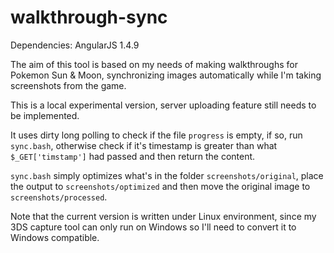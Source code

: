 # walkthrough-sync

Dependencies: AngularJS 1.4.9

The aim of this tool is based on my needs of making walkthroughs for Pokemon Sun & Moon, synchronizing images automatically while I'm taking screenshots from the game.

This is a local experimental version, server uploading feature still needs to be implemented.

It uses dirty long polling to check if the file `progress` is empty, if so, run `sync.bash`, otherwise check if it's timestamp is greater than what `$_GET['timstamp']` had passed and then return the content.

`sync.bash` simply optimizes what's in the folder `screenshots/original`, place the output to `screenshots/optimized` and then move the original image to `screenshots/processed`.

Note that the current version is written under Linux environment, since my 3DS capture tool can only run on Windows so I'll need to convert it to Windows compatible.
